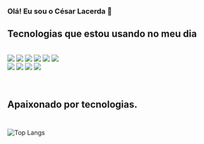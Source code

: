 ### Olá! Eu sou o César Lacerda 👋

## Tecnologias que estou usando no meu dia

<div style="display: inline_block"><br/>
  <img align="center alt="html5" src="https://img.shields.io/badge/HTML5-E34F26?style=for-the-badge&logo=html5&logoColor=white" />
  <img align="center alt="html5" src="https://img.shields.io/badge/CSS3-1572B6?style=for-the-badge&logo=css3&logoColor=white" />
  <img align="center alt="html5" src="https://img.shields.io/badge/JavaScript-F7DF1E?style=for-the-badge&logo=javascript&logoColor=black" />
  <img align="center alt="html5" src="https://img.shields.io/badge/jQuery-0769AD?style=for-the-badge&logo=jquery&logoColor=white" />
  <img align="center alt="html5" src="https://img.shields.io/badge/Bootstrap-563D7C?style=for-the-badge&logo=bootstrap&logoColor=white" />
  <img align="center alt="html5" src="https://img.shields.io/badge/TypeScript-007ACC?style=for-the-badge&logo=typescript&logoColor=white" /><br/>
  <img align="center alt="html5" src="https://img.shields.io/badge/React-20232A?style=for-the-badge&logo=react&logoColor=61DAFB" />
  <img align="center alt="html5" src="https://img.shields.io/badge/Tailwind_CSS-38B2AC?style=for-the-badge&logo=tailwind-css&logoColor=white" />
  <img align="center alt="html5" src="https://img.shields.io/badge/Node.js-43853D?style=for-the-badge&logo=node.js&logoColor=white" />
  <img align="center alt="html5" src="https://img.shields.io/badge/React_Native-20232A?style=for-the-badge&logo=react&logoColor=61DAFB" />
</div><br/><br/>

## Apaixonado por tecnologias.<br/><br/>

![Top Langs](https://github-readme-stats.vercel.app/api/top-langs/?username=cesarlacerdabr&layout=compact)

